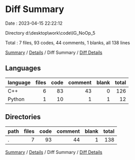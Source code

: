 # Diff Summary

Date : 2023-04-15 22:22:12

Directory d:\\desktop\\work\\code\\IG_NoOp_5

Total : 7 files,  93 codes, 44 comments, 1 blanks, all 138 lines

[Summary](results.md) / [Details](details.md) / Diff Summary / [Diff Details](diff-details.md)

## Languages
| language | files | code | comment | blank | total |
| :--- | ---: | ---: | ---: | ---: | ---: |
| C++ | 6 | 83 | 43 | 0 | 126 |
| Python | 1 | 10 | 1 | 1 | 12 |

## Directories
| path | files | code | comment | blank | total |
| :--- | ---: | ---: | ---: | ---: | ---: |
| . | 7 | 93 | 44 | 1 | 138 |

[Summary](results.md) / [Details](details.md) / Diff Summary / [Diff Details](diff-details.md)